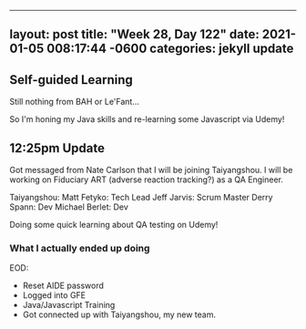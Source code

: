 
---
layout: post
title:  "Week 28, Day 122"
date:   2021-01-05 008:17:44 -0600
categories: jekyll update
---

## Self-guided Learning

Still nothing from BAH or Le'Fant...

So I'm honing my Java skills and re-learning some Javascript via Udemy!

## 12:25pm Update

Got messaged from Nate Carlson that I will be joining Taiyangshou. I will be working on Fiduciary ART (adverse reaction tracking?) as a QA Engineer.  

Taiyangshou:
Matt Fetyko: Tech Lead
Jeff Jarvis: Scrum Master
Derry Spann: Dev
Michael Berlet: Dev

Doing some quick learning about QA testing on Udemy!


### What I actually ended up doing

EOD:
* Reset AIDE password
* Logged into GFE
* Java/Javascript Training
* Got connected up with Taiyangshou, my new team. 
